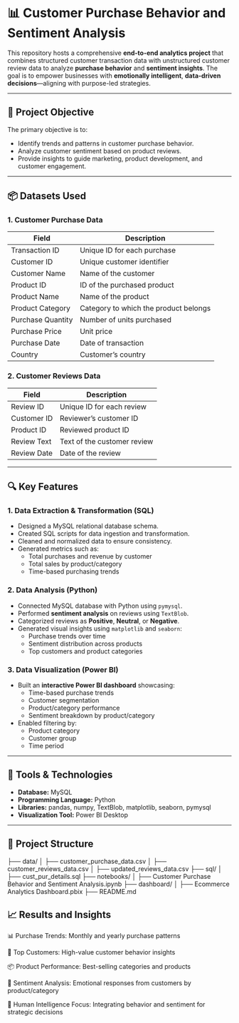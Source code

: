 # 📊 Customer Purchase Behavior and Sentiment Analysis

This repository hosts a comprehensive **end-to-end analytics project** that combines structured customer transaction data with unstructured customer review data to analyze **purchase behavior** and **sentiment insights**. The goal is to empower businesses with **emotionally intelligent**, **data-driven decisions**—aligning with purpose-led strategies.

---

## 🎯 Project Objective

The primary objective is to:
- Identify trends and patterns in customer purchase behavior.
- Analyze customer sentiment based on product reviews.
- Provide insights to guide marketing, product development, and customer engagement.

---

## 📦 Datasets Used

### 1. Customer Purchase Data

| Field            | Description                          |
|------------------|--------------------------------------|
| Transaction ID   | Unique ID for each purchase          |
| Customer ID      | Unique customer identifier           |
| Customer Name    | Name of the customer                 |
| Product ID       | ID of the purchased product          |
| Product Name     | Name of the product                  |
| Product Category | Category to which the product belongs|
| Purchase Quantity| Number of units purchased            |
| Purchase Price   | Unit price                           |
| Purchase Date    | Date of transaction                  |
| Country          | Customer’s country                   |

### 2. Customer Reviews Data

| Field        | Description                        |
|--------------|------------------------------------|
| Review ID    | Unique ID for each review          |
| Customer ID  | Reviewer’s customer ID             |
| Product ID   | Reviewed product ID                |
| Review Text  | Text of the customer review        |
| Review Date  | Date of the review                 |

---

## 🔍 Key Features

### 1. Data Extraction & Transformation (SQL)
- Designed a MySQL relational database schema.
- Created SQL scripts for data ingestion and transformation.
- Cleaned and normalized data to ensure consistency.
- Generated metrics such as:
  - Total purchases and revenue by customer
  - Total sales by product/category
  - Time-based purchasing trends

### 2. Data Analysis (Python)
- Connected MySQL database with Python using `pymysql`.
- Performed **sentiment analysis** on reviews using `TextBlob`.
- Categorized reviews as **Positive**, **Neutral**, or **Negative**.
- Generated visual insights using `matplotlib` and `seaborn`:
  - Purchase trends over time
  - Sentiment distribution across products
  - Top customers and product categories

### 3. Data Visualization (Power BI)
- Built an **interactive Power BI dashboard** showcasing:
  - Time-based purchase trends
  - Customer segmentation
  - Product/category performance
  - Sentiment breakdown by product/category
- Enabled filtering by:
  - Product category
  - Customer group
  - Time period

---

## 🧰 Tools & Technologies

- **Database:** MySQL  
- **Programming Language:** Python  
- **Libraries:** pandas, numpy, TextBlob, matplotlib, seaborn, pymysql  
- **Visualization Tool:** Power BI Desktop

---

## 📂 Project Structure

├── data/
│ ├── customer_purchase_data.csv
│ ├── customer_reviews_data.csv
│ ├── updated_reviews_data.csv
├── sql/
│ ├── cust_pur_details.sql
├── notebooks/
│ ├── Customer Purchase Behavior and Sentiment Analysis.ipynb
├── dashboard/
│ ├── Ecommerce Analytics Dashboard.pbix
├── README.md

## 📈 Results and Insights
📊 Purchase Trends: Monthly and yearly purchase patterns

👤 Top Customers: High-value customer behavior insights

📦 Product Performance: Best-selling categories and products

💬 Sentiment Analysis: Emotional responses from customers by product/category

🧠 Human Intelligence Focus: Integrating behavior and sentiment for strategic decisions
